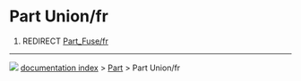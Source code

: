 # Part Union/fr
1.  REDIRECT [Part\_Fuse/fr](Part_Fuse/fr.md)



---
![](images/Right_arrow.png) [documentation index](../README.md) > [Part](Part_Workbench.md) > Part Union/fr
